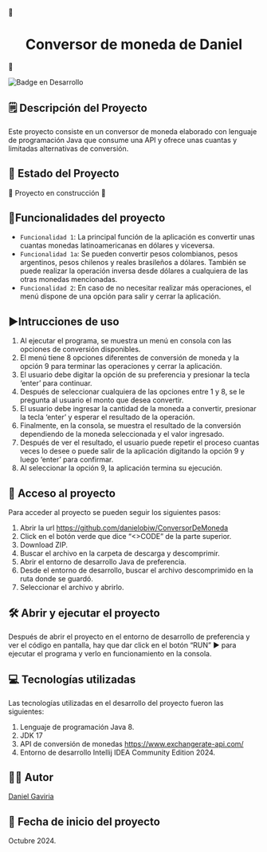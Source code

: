 💸 <h1 align="center"> Conversor de moneda de Daniel </h1> 💸

![Badge en Desarrollo ](https://img.shields.io/badge/STATUS-EN%20DESAROLLO-green)

## 🗒️ Descripción del Proyecto
Este proyecto consiste en un conversor de moneda elaborado con lenguaje de programación Java que consume una API y ofrece unas cuantas y limitadas alternativas de conversión.

## 🚧 Estado del Proyecto
:construction: Proyecto en construcción :construction:

## :hammer:Funcionalidades del proyecto

- `Funcionalidad 1`: La principal función de la aplicación es convertir unas cuantas monedas latinoamericanas en dólares y viceversa.
- `Funcionalidad 1a`: Se pueden convertir pesos colombianos, pesos argentinos, pesos chilenos y reales brasileños a dólares. También se puede realizar la operación inversa desde dólares a cualquiera de las otras monedas mencionadas.
- `Funcionalidad 2`: En caso de no necesitar realizar más operaciones, el menú dispone de una opción para salir y cerrar la aplicación.

## ▶️Intrucciones de uso
1.	Al ejecutar el programa, se muestra un menú en consola con las opciones de conversión disponibles.
2.	El menú tiene 8 opciones diferentes de conversión de moneda y la opción 9 para terminar las operaciones y cerrar la aplicación.
3.	El usuario debe digitar la opción de su preferencia y presionar la tecla ‘enter’ para continuar.
4.	Después de seleccionar cualquiera de las opciones entre 1 y 8, se le pregunta al usuario el monto que desea convertir.
5.	El usuario debe ingresar la cantidad de la moneda a convertir, presionar la tecla ‘enter’ y esperar el resultado de la operación.
6.	Finalmente, en la consola, se muestra el resultado de la conversión dependiendo de la moneda seleccionada y el valor ingresado.
7.	Después de ver el resultado, el usuario puede repetir el proceso cuantas veces lo desee o puede salir de la aplicación digitando la opción 9 y luego ‘enter’ para confirmar.
8.	Al seleccionar la opción 9, la aplicación termina su ejecución.

## 📁 Acceso al proyecto
Para acceder al proyecto se pueden seguir los siguientes pasos:
1.	Abrir la url https://github.com/danielobiw/ConversorDeMoneda
2.	Click en el botón verde que dice “<>CODE” de la parte superior.
3.	Download ZIP.
4.	Buscar el archivo en la carpeta de descarga y descomprimir.
5.	Abrir el entorno de desarrollo Java de preferencia.
6.	Desde el entorno de desarrollo, buscar el archivo descomprimido en la ruta donde se guardó.
7.	Seleccionar el archivo y abrirlo.

## 🛠️ Abrir y ejecutar el proyecto
Después de abrir el proyecto en el entorno de desarrollo de preferencia y ver el código en pantalla, hay que dar click en el botón “RUN” ▶️ para ejecutar el programa y verlo en funcionamiento en la consola.

## 💻 Tecnologías utilizadas
Las tecnologías utilizadas en el desarrollo del proyecto fueron las siguientes:
1.	Lenguaje de programación Java 8.
2.	JDK 17
3.	API de conversión de monedas https://www.exchangerate-api.com/
4.	Entorno de desarrollo Intellij IDEA Community Edition 2024.

## 🧑‍🦱 Autor
[Daniel Gaviria](https://github.com/danielobiw)

## 📆 Fecha de inicio del proyecto
Octubre 2024.

